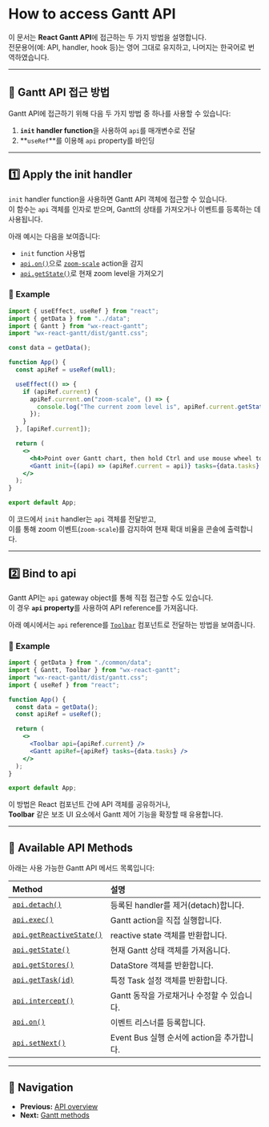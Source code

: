 # How to access Gantt API

이 문서는 **React Gantt API**에 접근하는 두 가지 방법을 설명합니다.  
전문용어(예: API, handler, hook 등)는 영어 그대로 유지하고, 나머지는 한국어로 번역하였습니다.

---

## 🔹 Gantt API 접근 방법

Gantt API에 접근하기 위해 다음 두 가지 방법 중 하나를 사용할 수 있습니다:

1. **`init` handler function**을 사용하여 `api`를 매개변수로 전달  
2. **`useRef`**를 이용해 `api` property를 바인딩

---

## 1️⃣ Apply the init handler

`init` handler function을 사용하면 Gantt API 객체에 접근할 수 있습니다.  
이 함수는 `api` 객체를 인자로 받으며, Gantt의 상태를 가져오거나 이벤트를 등록하는 데 사용됩니다.

아래 예시는 다음을 보여줍니다:
- `init` function 사용법  
- [`api.on()`](https://docs.svar.dev/react/gantt/api/methods/on)으로 [`zoom-scale`](https://docs.svar.dev/react/gantt/api/actions/zoom-scale) action을 감지  
- [`api.getState()`](https://docs.svar.dev/react/gantt/api/methods/getState)로 현재 zoom level을 가져오기

### 📘 Example

```jsx
import { useEffect, useRef } from "react";
import { getData } from "../data";
import { Gantt } from "wx-react-gantt";
import "wx-react-gantt/dist/gantt.css";

const data = getData();

function App() {
  const apiRef = useRef(null);

  useEffect(() => {
    if (apiRef.current) {
      apiRef.current.on("zoom-scale", () => {
        console.log("The current zoom level is", apiRef.current.getState().zoom);
      });
    }
  }, [apiRef.current]);

  return (
    <>
      <h4>Point over Gantt chart, then hold Ctrl and use mouse wheel to zoom</h4>
      <Gantt init={(api) => (apiRef.current = api)} tasks={data.tasks} links={data.links} zoom />
    </>
  );
}

export default App;
```

이 코드에서 `init` handler는 `api` 객체를 전달받고,  
이를 통해 zoom 이벤트(`zoom-scale`)를 감지하여 현재 확대 비율을 콘솔에 출력합니다.

---

## 2️⃣ Bind to api

Gantt API는 `api` gateway object를 통해 직접 접근할 수도 있습니다.  
이 경우 **`api` property**를 사용하여 API reference를 가져옵니다.

아래 예시에서는 `api` reference를 [`Toolbar`](https://docs.svar.dev/react/gantt/helpers/toolbar_component) 컴포넌트로 전달하는 방법을 보여줍니다.

### 📘 Example

```jsx
import { getData } from "./common/data";
import { Gantt, Toolbar } from "wx-react-gantt";
import "wx-react-gantt/dist/gantt.css";
import { useRef } from "react";

function App() {
  const data = getData();
  const apiRef = useRef();

  return (
    <>
      <Toolbar api={apiRef.current} />
      <Gantt apiRef={apiRef} tasks={data.tasks} />
    </>
  );
}

export default App;
```

이 방법은 React 컴포넌트 간에 API 객체를 공유하거나,  
**Toolbar** 같은 보조 UI 요소에서 Gantt 제어 기능을 확장할 때 유용합니다.

---

## 🔧 Available API Methods

아래는 사용 가능한 Gantt API 메서드 목록입니다:

| Method                                                                                     | 설명                              |
| :----------------------------------------------------------------------------------------- | :------------------------------ |
| [`api.detach()`](https://docs.svar.dev/react/gantt/api/methods/detach)                     | 등록된 handler를 제거(detach)합니다.     |
| [`api.exec()`](https://docs.svar.dev/react/gantt/api/methods/exec)                         | Gantt action을 직접 실행합니다.         |
| [`api.getReactiveState()`](https://docs.svar.dev/react/gantt/api/methods/getReactiveState) | reactive state 객체를 반환합니다.       |
| [`api.getState()`](https://docs.svar.dev/react/gantt/api/methods/getState)                 | 현재 Gantt 상태 객체를 가져옵니다.          |
| [`api.getStores()`](https://docs.svar.dev/react/gantt/api/methods/getStores)               | DataStore 객체를 반환합니다.            |
| [`api.getTask(id)`](https://docs.svar.dev/react/gantt/api/methods/getTask)                 | 특정 Task 설정 객체를 반환합니다.           |
| [`api.intercept()`](https://docs.svar.dev/react/gantt/api/methods/intercept)               | Gantt 동작을 가로채거나 수정할 수 있습니다.     |
| [`api.on()`](https://docs.svar.dev/react/gantt/api/methods/on)                             | 이벤트 리스너를 등록합니다.                 |
| [`api.setNext()`](https://docs.svar.dev/react/gantt/api/methods/setNext)                   | Event Bus 실행 순서에 action을 추가합니다. |

---

## 🔗 Navigation

- **Previous:** [API overview](https://docs.svar.dev/react/gantt/api/overview/api_overview)  
- **Next:** [Gantt methods](https://docs.svar.dev/react/gantt/api/overview/methods_overview)
